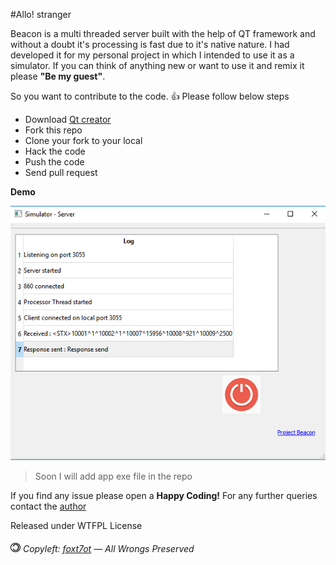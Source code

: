 #Allo! stranger

Beacon is a multi threaded server built with the help of QT framework and without a doubt it's processing is fast due to it's native nature. I had developed it for my personal project in which I intended to use it as a simulator. If you can think of anything new or want to use it and remix it please **"Be my guest"**.

So you want to contribute to the code. :+1: Please follow below steps
- Download [Qt creator](http://www.qt.io/download/)
- Fork this repo
- Clone your fork to your local
- Hack the code
- Push the code
- Send pull request

**Demo**

![alt tag](https://raw.githubusercontent.com/foxt7ot/beacon/master/Demo.PNG)

>Soon I will add app exe file in the repo

If you find any issue please open a
**Happy Coding!** For any further queries contact the [author](mailto:myaseen.khan@hotmail.com)

Released under WTFPL License

###### ![alt tag](https://raw.githubusercontent.com/foxt7ot/beacon/master/copyLeft.png) Copyleft: [foxt7ot](https://twitter.com/foxt7ot) — All Wrongs Preserved
